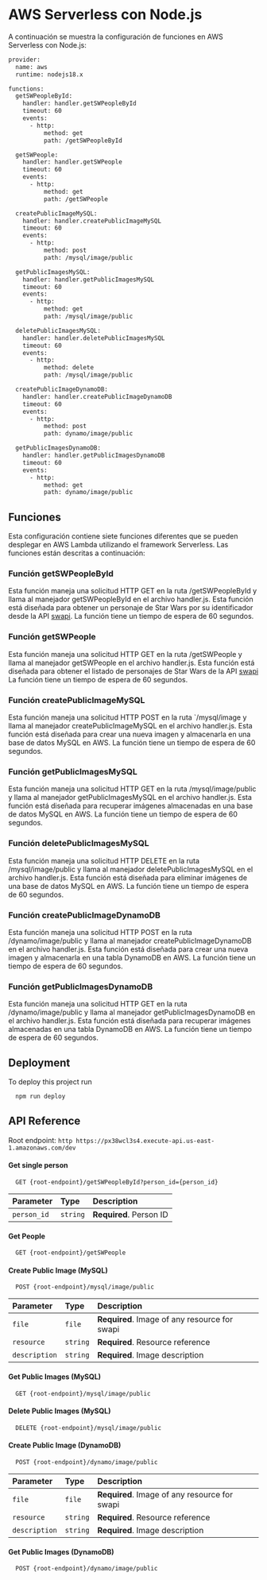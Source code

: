 
# AWS Serverless con Node.js


A continuación se muestra la configuración de funciones en AWS Serverless con Node.js:

```bash
provider:
  name: aws
  runtime: nodejs18.x

functions:
  getSWPeopleById:
    handler: handler.getSWPeopleById
    timeout: 60
    events:
      - http:
          method: get
          path: /getSWPeopleById

  getSWPeople:
    handler: handler.getSWPeople
    timeout: 60
    events:
      - http:
          method: get
          path: /getSWPeople

  createPublicImageMySQL:
    handler: handler.createPublicImageMySQL
    timeout: 60
    events:
      - http:
          method: post
          path: /mysql/image/public

  getPublicImagesMySQL:
    handler: handler.getPublicImagesMySQL
    timeout: 60
    events:
      - http:
          method: get
          path: /mysql/image/public

  deletePublicImagesMySQL:
    handler: handler.deletePublicImagesMySQL
    timeout: 60
    events:
      - http:
          method: delete
          path: /mysql/image/public

  createPublicImageDynamoDB:
    handler: handler.createPublicImageDynamoDB
    timeout: 60
    events:
      - http:
          method: post
          path: dynamo/image/public

  getPublicImagesDynamoDB:
    handler: handler.getPublicImagesDynamoDB
    timeout: 60
    events:
      - http:
          method: get
          path: dynamo/image/public
```

## Funciones

Esta configuración contiene siete funciones diferentes que se pueden desplegar en AWS Lambda utilizando el framework Serverless. Las funciones están descritas a continuación:

### Función getSWPeopleById
Esta función maneja una solicitud HTTP GET en la ruta /getSWPeopleById y llama al manejador getSWPeopleById en el archivo handler.js. Esta función está diseñada para obtener un personaje de Star Wars por su identificador desde la API [swapi](https://swapi.py4e.com/). La función tiene un tiempo de espera de 60 segundos.

### Función getSWPeople
Esta función maneja una solicitud HTTP GET en la ruta /getSWPeople y llama al manejador getSWPeople en el archivo handler.js. Esta función está diseñada para obtener el listado de personajes de Star Wars de la API [swapi](https://swapi.py4e.com/) La función tiene un tiempo de espera de 60 segundos.


### Función createPublicImageMySQL
Esta función maneja una solicitud HTTP POST en la ruta `/mysql/image y llama al manejador createPublicImageMySQL en el archivo handler.js. Esta función está diseñada para crear una nueva imagen y almacenarla en una base de datos MySQL en AWS. La función tiene un tiempo de espera de 60 segundos.

### Función getPublicImagesMySQL

Esta función maneja una solicitud HTTP GET en la ruta /mysql/image/public y llama al manejador getPublicImagesMySQL en el archivo handler.js. Esta función está diseñada para recuperar imágenes almacenadas en una base de datos MySQL en AWS. La función tiene un tiempo de espera de 60 segundos.

### Función deletePublicImagesMySQL

Esta función maneja una solicitud HTTP DELETE en la ruta /mysql/image/public y llama al manejador deletePublicImagesMySQL en el archivo handler.js. Esta función está diseñada para eliminar imágenes de una base de datos MySQL en AWS. La función tiene un tiempo de espera de 60 segundos.

### Función createPublicImageDynamoDB

Esta función maneja una solicitud HTTP POST en la ruta /dynamo/image/public y llama al manejador createPublicImageDynamoDB en el archivo handler.js. Esta función está diseñada para crear una nueva imagen y almacenarla en una tabla DynamoDB en AWS. La función tiene un tiempo de espera de 60 segundos.

### Función getPublicImagesDynamoDB

Esta función maneja una solicitud HTTP GET en la ruta /dynamo/image/public y llama al manejador getPublicImagesDynamoDB en el archivo handler.js. Esta función está diseñada para recuperar imágenes almacenadas en una tabla DynamoDB en AWS. La función tiene un tiempo de espera de 60 segundos.

## Deployment

To deploy this project run

```bash
  npm run deploy
```

## API Reference

Root endpoint: ```http https://px38wcl3s4.execute-api.us-east-1.amazonaws.com/dev```

#### Get single person

```http
  GET {root-endpoint}/getSWPeopleById?person_id={person_id}
```

| Parameter | Type     | Description                |
| :-------- | :------- | :------------------------- |
| `person_id` | `string` | **Required**. Person ID |

#### Get People

```http
  GET {root-endpoint}/getSWPeople
```

#### Create Public Image (MySQL)

```http
  POST {root-endpoint}/mysql/image/public
```

| Parameter | Type     | Description                |
| :-------- | :------- | :------------------------- |
| `file` | `file` | **Required**. Image of any resource for swapi |
| `resource` | `string` | **Required**. Resource reference |
| `description` | `string` | **Required**. Image description |

#### Get Public Images (MySQL)

```http
  GET {root-endpoint}/mysql/image/public
```

#### Delete Public Images (MySQL)

```http
  DELETE {root-endpoint}/mysql/image/public
```

#### Create Public Image (DynamoDB)

```http
  POST {root-endpoint}/dynamo/image/public
```

| Parameter | Type     | Description                |
| :-------- | :------- | :------------------------- |
| `file` | `file` | **Required**. Image of any resource for swapi |
| `resource` | `string` | **Required**. Resource reference |
| `description` | `string` | **Required**. Image description |

#### Get Public Images (DynamoDB)

```http
  POST {root-endpoint}/dynamo/image/public
```
